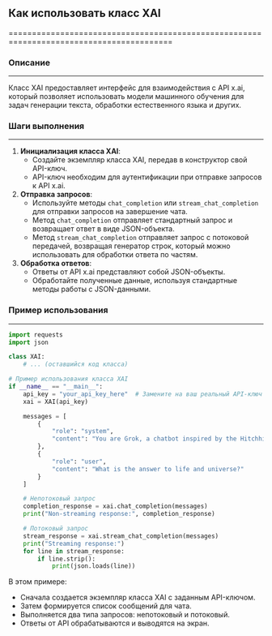 ## Как использовать класс XAI
=========================================================================================

### Описание
-------------------------
Класс XAI предоставляет интерфейс для взаимодействия с API x.ai, который позволяет использовать модели машинного обучения для задач генерации текста, обработки естественного языка и других. 

### Шаги выполнения
-------------------------
1. **Инициализация класса XAI**:
    - Создайте экземпляр класса XAI, передав в конструктор свой API-ключ.
    - API-ключ необходим для аутентификации при отправке запросов к API x.ai.
2. **Отправка запросов**:
    - Используйте методы `chat_completion` или `stream_chat_completion` для отправки запросов на завершение чата.
    - Метод `chat_completion` отправляет стандартный запрос и возвращает ответ в виде JSON-объекта.
    - Метод `stream_chat_completion` отправляет запрос с потоковой передачей, возвращая генератор строк, который можно использовать для обработки ответа по частям.
3. **Обработка ответов**:
    - Ответы от API x.ai представляют собой JSON-объекты.
    - Обработайте полученные данные, используя стандартные методы работы с JSON-данными.

### Пример использования
-------------------------

```python
import requests
import json

class XAI:
    # ... (оставшийся код класса)

# Пример использования класса XAI
if __name__ == "__main__":
    api_key = "your_api_key_here"  # Замените на ваш реальный API-ключ
    xai = XAI(api_key)

    messages = [
        {
            "role": "system",
            "content": "You are Grok, a chatbot inspired by the Hitchhikers Guide to the Galaxy."
        },
        {
            "role": "user",
            "content": "What is the answer to life and universe?"
        }
    ]

    # Непотоковый запрос
    completion_response = xai.chat_completion(messages)
    print("Non-streaming response:", completion_response)

    # Потоковый запрос
    stream_response = xai.stream_chat_completion(messages)
    print("Streaming response:")
    for line in stream_response:
        if line.strip():
            print(json.loads(line))
```

В этом примере:
- Сначала создается экземпляр класса XAI с заданным API-ключом.
- Затем формируется список сообщений для чата.
- Выполняется два типа запросов: непотоковый и потоковый.
- Ответы от API обрабатываются и выводятся на экран.